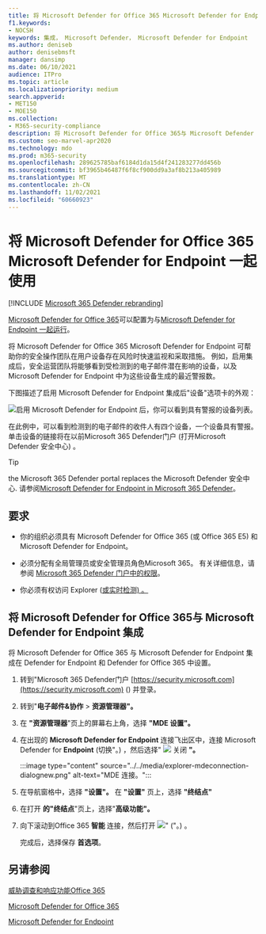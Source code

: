 ```yaml
---
title: 将 Microsoft Defender for Office 365 Microsoft Defender for Endpoint 一起使用
f1.keywords:
- NOCSH
keywords: 集成， Microsoft Defender， Microsoft Defender for Endpoint
ms.author: deniseb
author: denisebmsft
manager: dansimp
ms.date: 06/10/2021
audience: ITPro
ms.topic: article
ms.localizationpriority: medium
search.appverid:
- MET150
- MOE150
ms.collection:
- M365-security-compliance
description: 将 Microsoft Defender for Office 365与 Microsoft Defender for Endpoint 一起，获取有关针对你的设备和电子邮件内容的威胁的更多详细信息。
ms.custom: seo-marvel-apr2020
ms.technology: mdo
ms.prod: m365-security
ms.openlocfilehash: 289625785baf6184d1da15d4f241283277dd456b
ms.sourcegitcommit: bf3965b46487f6f8cf900dd9a3af8b213a405989
ms.translationtype: MT
ms.contentlocale: zh-CN
ms.lasthandoff: 11/02/2021
ms.locfileid: "60660923"
---
```

# <a name="use-microsoft-defender-for-office-365-together-with-microsoft-defender-for-endpoint"></a>将 Microsoft Defender for Office 365 Microsoft Defender for Endpoint 一起使用

[!INCLUDE [Microsoft 365 Defender rebranding](../includes/microsoft-defender-for-office.md)]


[Microsoft Defender for Office 365](defender-for-office-365.md)可以配置为与[Microsoft Defender for Endpoint 一起运行](/windows/security/threat-protection)。

将 Microsoft Defender for Office 365 Microsoft Defender for Endpoint 可帮助你的安全操作团队在用户设备存在风险时快速监视和采取措施。 例如，启用集成后，安全运营团队将能够看到受检测到的电子邮件潜在影响的设备，以及 Microsoft Defender for Endpoint 中为这些设备生成的最近警报数。

下图描述了启用 Microsoft Defender  for Endpoint 集成后"设备"选项卡的外观：

![启用 Microsoft Defender for Endpoint 后，你可以看到具有警报的设备列表。](../../media/fec928ea-8f0c-44d7-80b9-a2e0a8cd4e89.PNG)

在此例中，可以看到检测到的电子邮件的收件人有四个设备，一个设备具有警报。 单击设备的链接将在以前Microsoft 365 Defender门户 (打开Microsoft Defender 安全中心) 。 [](../defender-endpoint/microsoft-defender-security-center.md)

> [!TIP]
> the Microsoft 365 Defender portal replaces the Microsoft Defender 安全中心. 请参阅[Microsoft Defender for Endpoint in Microsoft 365 Defender](../defender/microsoft-365-security-center-mde.md)。

## <a name="requirements"></a>要求

- 你的组织必须具有 Microsoft Defender for Office 365 (或 Office 365 E5) 和 Microsoft Defender for Endpoint。

- 必须分配有全局管理员或安全管理员角色Microsoft 365。 有关详细信息，请参阅 [Microsoft 365 Defender 门户中的权限](permissions-microsoft-365-security-center.md)。

- 你必须有权访问 Explorer ([或实时检测) 。 ](threat-explorer.md)

## <a name="to-integrate-microsoft-defender-for-office-365-with-microsoft-defender-for-endpoint"></a>将 Microsoft Defender for Office 365与 Microsoft Defender for Endpoint 集成

将 Microsoft Defender for Office 365 与 Microsoft Defender for Endpoint 集成在 Defender for Endpoint 和 Defender for Office 365 中设置。

1. 转到"Microsoft 365 Defender门户 [https://security.microsoft.com](https://security.microsoft.com) () 并登录。

2. 转到"**电子邮件&协作** \> **资源管理器"。** 

3. 在 **"资源管理器**"页上的屏幕右上角，选择 **"MDE 设置"。**

3. 在出现的 **Microsoft Defender for Endpoint** 连接飞出区中，连接 Microsoft Defender for **Endpoint** (切换"。) ，然后选择" ![ ](../../media/scc-toggle-on.png) 关闭 **"。**

    :::image type="content" source="../../media/explorer-mdeconnection-dialognew.png" alt-text="MDE 连接。":::

4. 在导航窗格中，选择 **"设置"。** 在 **"设置"** 页上，选择 **"终结点"**

5. 在打开 **的"终结点**"页上，选择"**高级功能"。**

6. 向下滚动到Office 365 **智能** 连接，然后打开 ![ " ("。) 。 ](../../media/scc-toggle-on.png)

   完成后，选择保存 **首选项**。

## <a name="see-also"></a>另请参阅

[威胁调查和响应功能Office 365](office-365-ti.md)

[Microsoft Defender for Office 365](defender-for-office-365.md)

[Microsoft Defender for Endpoint](/windows/security/threat-protection)
